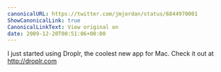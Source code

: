 ```yaml
---
canonicalURL: https://twitter.com/jmjordan/status/6844970001
ShowCanonicalLink: true
CanonicalLinkText: View original on
date: 2009-12-20T00:51:06+00:00
---
```

I just started using Droplr, the coolest new app for Mac. Check it out at http://droplr.com